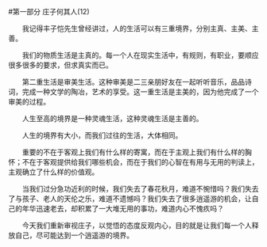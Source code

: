 #第一部分 庄子何其人(12)

　　我记得丰子恺先生曾经讲过，人的生活可以有三重境界，分别主真、主美、主善。

　　我们的物质生活是主真的。每一个人在现实生活中，有规则，有职业，要顺应很多很多的要求，但求真实而已。

　　第二重生活是审美生活。这种审美是二三亲朋好友在一起听听音乐，品品诗词，完成一种文学的陶冶，艺术的享受。这一重生活是主美的，因为他完成了一个审美的过程。

　　人生至高的境界是一种灵魂生活，这种灵魂生活是主善的。

　　人生的境界有大小，而我们过往的生活，大体相同。

　　重要的不在于客观上我们有什么样的寄寓，而在于主观上我们有什么样的胸怀；不在于客观提供给我们哪些机会，而在于我们的心智在有用与无用的判读上，主观确立了什么样的价值观。

　　当我们过分急功近利的时候，我们失去了春花秋月，难道不惋惜吗？我们失去了与孩子、老人的天伦之乐，难道不遗憾吗？我们失去了很多逍遥游的机会，让自己的年华迅速老去，却积累了一大堆无用的事功，难道内心不愧疚吗？

　　今天我们重新审视庄子，以觉悟的态度反观内心，目的就是让我们每一个人释放自己，尽可能达到一个逍遥游的境界。 